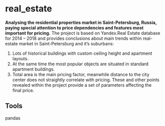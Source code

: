 # real_estate
**Analysing the residential properties market in Saint-Petersburg, Russia, paying special attention to price dependencies and features most important for pricing.**
The project is based on Yandex.Real Estate database for 2014 – 2018 and provides conclusions about main trends within real-estate market in Saint-Petersburg and it’s suburbans:
1. Lots of historical buildings with custom ceiling height and apartment layouts.
2. At the same time the most popular objects are situated in standard apartment buildings.
3. Total area is the main pricing factor, meanwhile distance to the city center does not straightly correlate with pricing.
These and other points revealed within the project provide a set of parameters affecting the final price.
## Tools
pandas